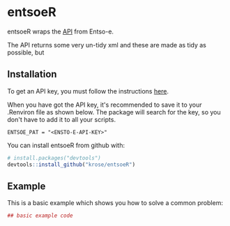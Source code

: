 
<!-- README.md is generated from README.Rmd. Please edit that file -->
entsoeR
=======

entsoeR wraps the [API](https://transparency.entsoe.eu/content/static_content/Static%20content/web%20api/Guide.html) from Entso-e.

The API returns some very un-tidy xml and these are made as tidy as possible, but

Installation
------------

To get an API key, you must follow the instructions [here](https://transparency.entsoe.eu/content/static_content/Static%20content/web%20api/Guide.html#_authentication_and_authorisation).

When you have got the API key, it's recommended to save it to your .Renviron file as shown below. The package will search for the key, so you don't have to add it to all your scripts.

    ENTSOE_PAT = "<ENSTO-E-API-KEY>"

You can install entsoeR from github with:

``` r
# install.packages("devtools")
devtools::install_github("krose/entsoeR")
```

Example
-------

This is a basic example which shows you how to solve a common problem:

``` r
## basic example code
```
